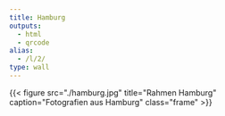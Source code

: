```yaml
---
title: Hamburg
outputs:
  - html
  - qrcode
alias:
  - /l/2/
type: wall
---
```


{{< figure src="./hamburg.jpg" title="Rahmen Hamburg" caption="Fotografien aus Hamburg" class="frame" >}}

